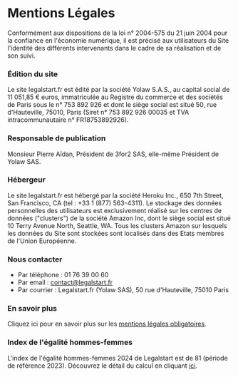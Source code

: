 Mentions Légales
================

Conformément aux dispositions de la loi n° 2004-575 du 21 juin 2004 pour la confiance en l'économie numérique, il est précisé aux utilisateurs du Site l'identité des différents intervenants dans le cadre de sa réalisation et de son suivi.

### **Édition du site** 

Le site legalstart.fr est édité par la société Yolaw S.A.S., au capital social de 11 051,85 € euros, immatriculée au Registre du commerce et des sociétés de Paris sous le n° 753 892 926 et dont le siège social est situé 50, rue d'Hauteville, 75010, Paris (Siret n° 753 892 926 00035 et TVA intracommunautaire n° FR18753892926).

### **Responsable de publication** 

Monsieur Pierre Aïdan, Président de 3for2 SAS, elle-même Président de Yolaw SAS.

### **Hébergeur** 

Le site legalstart.fr est hébergé par la société Heroku Inc., 650 7th Street, San Francisco, CA (tel : +33 1 (877) 563-4311). Le stockage des données personnelles des utilisateurs est exclusivement réalisé sur les centres de données ("clusters") de la société Amazon Inc, dont le siège social est situé 10 Terry Avenue North, Seattle, WA. Tous les clusters Amazon sur lesquels les données du Site sont stockées sont localisés dans des Etats membres de l'Union Européenne.

### **Nous contacter** 

* Par téléphone : 01 76 39 00 60
* Par email : contact@legalstart.fr
* Par courrier : Legalstart.fr (Yolaw SAS), 50 rue d'Hauteville, 75010 Paris

### **En savoir plus**

Cliquez ici pour en savoir plus sur les [mentions légales obligatoires](https://www.legalstart.fr/documents/mentions-legales/).

### **Index de l'égalité hommes-femmes**

L'index de l'égalité hommes-femmes 2024 de Legalstart est de 81 (période de référence 2023). Découvrez le détail du calcul en cliquant [ici](https://www.legalstart.fr/hubfs/Index%20%C3%A9galit%C3%A9%20professionnelles%20Femmes-Hommes%202024%20-%20R%C3%A9capitulatif%20notes%20indicateurs.pdf).